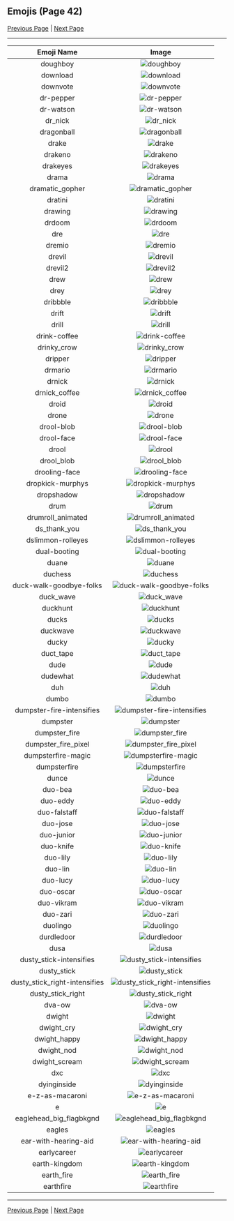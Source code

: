 
## Emojis (Page 42)

[Previous Page](/docs/hc/page-d-0041.md)
  | [Next Page](/docs/hc/page-e-0043.md)

<hr />

|Emoji Name|Image|
| :-: | :-: |
|doughboy| ![doughboy](/emojis/hc/doughboy.gif)|
|download| ![download](/emojis/hc/download.png)|
|downvote| ![downvote](/emojis/hc/downvote.png)|
|dr-pepper| ![dr-pepper](/emojis/hc/dr-pepper.png)|
|dr-watson| ![dr-watson](/emojis/hc/dr-watson.png)|
|dr_nick| ![dr_nick](/emojis/hc/dr_nick.jpg)|
|dragonball| ![dragonball](/emojis/hc/dragonball.jpg)|
|drake| ![drake](/emojis/hc/drake.png)|
|drakeno| ![drakeno](/emojis/hc/drakeno.png)|
|drakeyes| ![drakeyes](/emojis/hc/drakeyes.png)|
|drama| ![drama](/emojis/hc/drama.png)|
|dramatic_gopher| ![dramatic_gopher](/emojis/hc/dramatic_gopher.gif)|
|dratini| ![dratini](/emojis/hc/dratini.png)|
|drawing| ![drawing](/emojis/hc/drawing.gif)|
|drdoom| ![drdoom](/emojis/hc/drdoom.png)|
|dre| ![dre](/emojis/hc/dre.jpg)|
|dremio| ![dremio](/emojis/hc/dremio.jpg)|
|drevil| ![drevil](/emojis/hc/drevil.png)|
|drevil2| ![drevil2](/emojis/hc/drevil2.jpg)|
|drew| ![drew](/emojis/hc/drew.jpg)|
|drey| ![drey](/emojis/hc/drey.png)|
|dribbble| ![dribbble](/emojis/hc/dribbble.gif)|
|drift| ![drift](/emojis/hc/drift.png)|
|drill| ![drill](/emojis/hc/drill.png)|
|drink-coffee| ![drink-coffee](/emojis/hc/drink-coffee.gif)|
|drinky_crow| ![drinky_crow](/emojis/hc/drinky_crow.png)|
|dripper| ![dripper](/emojis/hc/dripper.jpg)|
|drmario| ![drmario](/emojis/hc/drmario.png)|
|drnick| ![drnick](/emojis/hc/drnick.png)|
|drnick_coffee| ![drnick_coffee](/emojis/hc/drnick_coffee.png)|
|droid| ![droid](/emojis/hc/droid.png)|
|drone| ![drone](/emojis/hc/drone.gif)|
|drool-blob| ![drool-blob](/emojis/hc/drool-blob.gif)|
|drool-face| ![drool-face](/emojis/hc/drool-face.gif)|
|drool| ![drool](/emojis/hc/drool.png)|
|drool_blob| ![drool_blob](/emojis/hc/drool_blob.png)|
|drooling-face| ![drooling-face](/emojis/hc/drooling-face.gif)|
|dropkick-murphys| ![dropkick-murphys](/emojis/hc/dropkick-murphys.jpg)|
|dropshadow| ![dropshadow](/emojis/hc/dropshadow.png)|
|drum| ![drum](/emojis/hc/drum.png)|
|drumroll_animated| ![drumroll_animated](/emojis/hc/drumroll_animated.gif)|
|ds_thank_you| ![ds_thank_you](/emojis/hc/ds_thank_you.png)|
|dslimmon-rolleyes| ![dslimmon-rolleyes](/emojis/hc/dslimmon-rolleyes.gif)|
|dual-booting| ![dual-booting](/emojis/hc/dual-booting.png)|
|duane| ![duane](/emojis/hc/duane.gif)|
|duchess| ![duchess](/emojis/hc/duchess.jpg)|
|duck-walk-goodbye-folks| ![duck-walk-goodbye-folks](/emojis/hc/duck-walk-goodbye-folks.gif)|
|duck_wave| ![duck_wave](/emojis/hc/duck_wave.gif)|
|duckhunt| ![duckhunt](/emojis/hc/duckhunt.gif)|
|ducks| ![ducks](/emojis/hc/ducks.png)|
|duckwave| ![duckwave](/emojis/hc/duckwave.gif)|
|ducky| ![ducky](/emojis/hc/ducky.png)|
|duct_tape| ![duct_tape](/emojis/hc/duct_tape.png)|
|dude| ![dude](/emojis/hc/dude.png)|
|dudewhat| ![dudewhat](/emojis/hc/dudewhat.png)|
|duh| ![duh](/emojis/hc/duh.jpg)|
|dumbo| ![dumbo](/emojis/hc/dumbo.png)|
|dumpster-fire-intensifies| ![dumpster-fire-intensifies](/emojis/hc/dumpster-fire-intensifies.gif)|
|dumpster| ![dumpster](/emojis/hc/dumpster.png)|
|dumpster_fire| ![dumpster_fire](/emojis/hc/dumpster_fire.png)|
|dumpster_fire_pixel| ![dumpster_fire_pixel](/emojis/hc/dumpster_fire_pixel.gif)|
|dumpsterfire-magic| ![dumpsterfire-magic](/emojis/hc/dumpsterfire-magic.gif)|
|dumpsterfire| ![dumpsterfire](/emojis/hc/dumpsterfire.gif)|
|dunce| ![dunce](/emojis/hc/dunce.gif)|
|duo-bea| ![duo-bea](/emojis/hc/duo-bea.png)|
|duo-eddy| ![duo-eddy](/emojis/hc/duo-eddy.png)|
|duo-falstaff| ![duo-falstaff](/emojis/hc/duo-falstaff.png)|
|duo-jose| ![duo-jose](/emojis/hc/duo-jose.png)|
|duo-junior| ![duo-junior](/emojis/hc/duo-junior.png)|
|duo-knife| ![duo-knife](/emojis/hc/duo-knife.png)|
|duo-lily| ![duo-lily](/emojis/hc/duo-lily.png)|
|duo-lin| ![duo-lin](/emojis/hc/duo-lin.png)|
|duo-lucy| ![duo-lucy](/emojis/hc/duo-lucy.png)|
|duo-oscar| ![duo-oscar](/emojis/hc/duo-oscar.png)|
|duo-vikram| ![duo-vikram](/emojis/hc/duo-vikram.png)|
|duo-zari| ![duo-zari](/emojis/hc/duo-zari.png)|
|duolingo| ![duolingo](/emojis/hc/duolingo.png)|
|durdledoor| ![durdledoor](/emojis/hc/durdledoor.jpg)|
|dusa| ![dusa](/emojis/hc/dusa.png)|
|dusty_stick-intensifies| ![dusty_stick-intensifies](/emojis/hc/dusty_stick-intensifies.gif)|
|dusty_stick| ![dusty_stick](/emojis/hc/dusty_stick.png)|
|dusty_stick_right-intensifies| ![dusty_stick_right-intensifies](/emojis/hc/dusty_stick_right-intensifies.gif)|
|dusty_stick_right| ![dusty_stick_right](/emojis/hc/dusty_stick_right.png)|
|dva-ow| ![dva-ow](/emojis/hc/dva-ow.png)|
|dwight| ![dwight](/emojis/hc/dwight.png)|
|dwight_cry| ![dwight_cry](/emojis/hc/dwight_cry.png)|
|dwight_happy| ![dwight_happy](/emojis/hc/dwight_happy.png)|
|dwight_nod| ![dwight_nod](/emojis/hc/dwight_nod.gif)|
|dwight_scream| ![dwight_scream](/emojis/hc/dwight_scream.png)|
|dxc| ![dxc](/emojis/hc/dxc.png)|
|dyinginside| ![dyinginside](/emojis/hc/dyinginside.png)|
|e-z-as-macaroni| ![e-z-as-macaroni](/emojis/hc/e-z-as-macaroni.png)|
|e| ![e](/emojis/hc/e.png)|
|eaglehead_big_flagbkgnd| ![eaglehead_big_flagbkgnd](/emojis/hc/eaglehead_big_flagbkgnd.png)|
|eagles| ![eagles](/emojis/hc/eagles.jpg)|
|ear-with-hearing-aid| ![ear-with-hearing-aid](/emojis/hc/ear-with-hearing-aid.gif)|
|earlycareer| ![earlycareer](/emojis/hc/earlycareer.jpg)|
|earth-kingdom| ![earth-kingdom](/emojis/hc/earth-kingdom.png)|
|earth_fire| ![earth_fire](/emojis/hc/earth_fire.png)|
|earthfire| ![earthfire](/emojis/hc/earthfire.gif)|

<hr/>

[Previous Page](/docs/hc/page-d-0041.md)
  | [Next Page](/docs/hc/page-e-0043.md)